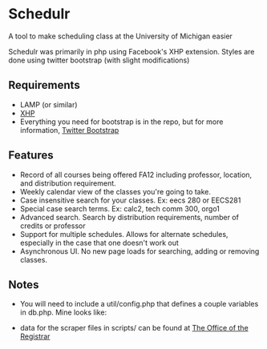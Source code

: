 Schedulr
========
A tool to make scheduling class at the University of Michigan easier

Schedulr was primarily in php using Facebook's XHP extension.
Styles are done using twitter bootstrap (with slight modifications)

Requirements
------------
- LAMP (or similar)
- [XHP](https://github.com/facebook/xhp)
- Everything you need for bootstrap is in the repo, but for more information, [Twitter Bootstrap](http://twitter.github.com/bootstrap/)

Features
--------
- Record of all courses being offered FA12 including professor, location, and distribution requirement.
- Weekly calendar view of the classes you're going to take.
- Case insensitive search for your classes. Ex: eecs 280 or EECS281
- Special case search terms. Ex: calc2, tech comm 300, orgo1
- Advanced search. Search by distribution requirements, number of credits or professor
- Support for multiple schedules. Allows for alternate schedules, especially in the case that one doesn't work out
- Asynchronous UI. No new page loads for searching, adding or removing classes.

Notes
-----
- You will need to include a util/config.php that defines a couple variables in db.php. Mine looks like: 
    
    <?php

        $db_username = {enter your username};
        $db_password = {enter your password};
        $db_database = {enter your db name};
        $db_server = {enter your server};

    ?>

- data for the scraper files in scripts/ can be found at [The Office of the Registrar](http://www.ro.umich.edu/schedule/)
